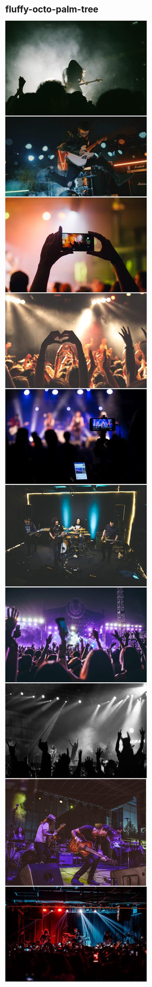 # fluffy-octo-palm-tree
![](litrato/1.jpg) ![](litrato/2.jpg) ![](litrato/3.jpg)![](litrato/4.jpg)![](litrato/5.jpg)![](litrato/6.jpg)![](litrato/7.jpg) ![](litrato/8.jpg) ![](litrato/9.jpg) ![](litrato/10.jpg)
